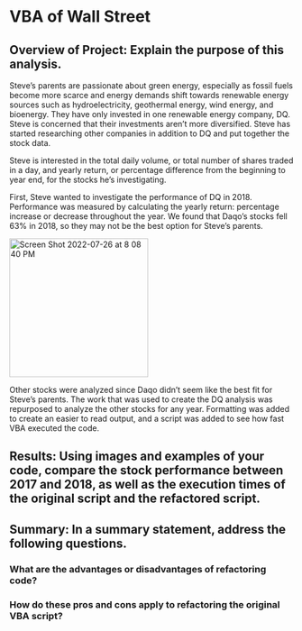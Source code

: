 # VBA of Wall Street

## Overview of Project: Explain the purpose of this analysis.
Steve’s parents are passionate about green energy, especially as fossil fuels become more scarce and energy demands shift towards renewable energy sources such as hydroelectricity, geothermal energy, wind energy, and bioenergy. They have only invested in one renewable energy company, DQ. Steve is concerned that their investments aren’t more diversified. Steve has started researching other companies in addition to DQ and put together the stock data.

Steve is interested in the total daily volume, or total number of shares traded in a day, and yearly return, or percentage difference from the beginning to year end, for the stocks he’s investigating.

First, Steve wanted to investigate the performance of DQ in 2018. Performance was measured by calculating the yearly return: percentage increase or decrease throughout the year. We found that Daqo’s stocks fell 63% in 2018, so they may not be the best option for Steve’s parents.

<img width="246" alt="Screen Shot 2022-07-26 at 8 08 40 PM" src="https://user-images.githubusercontent.com/106785377/181145387-7ec55b65-7314-4512-9e56-f0f3d8debfd6.png">

Other stocks were analyzed since Daqo didn’t seem like the best fit for Steve’s parents. The work that was used to create the DQ analysis was repurposed to analyze the other stocks for any year. Formatting was added to create an easier to read output, and a script was added to see how fast VBA executed the code.

## Results: Using images and examples of your code, compare the stock performance between 2017 and 2018, as well as the execution times of the original script and the refactored script.


## Summary: In a summary statement, address the following questions.


### What are the advantages or disadvantages of refactoring code?


### How do these pros and cons apply to refactoring the original VBA script?

